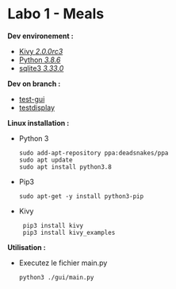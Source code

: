 # **Labo 1** - Meals 

**Dev environement :**

- [Kivy *2.0.0rc3*](https://kivy.org/#home) 
- [Python *3.8.6*](https://www.python.org/) 
- [sqlite3 *3.33.0*](https://www.sqlite.org/index.html)

**Dev on branch :**

- [test-gui](https://github.com/badouuuuuu/labo1/tree/test-gui)
- [testdisplay](https://github.com/badouuuuuu/labo1/tree/testdisplay)

**Linux installation :**

 - Python 3
 
  	   sudo add-apt-repository ppa:deadsnakes/ppa
  	   sudo apt update
	   sudo apt install python3.8

 - Pip3
 
  	   sudo apt-get -y install python3-pip
- Kivy
 
  	   pip3 install kivy
  	   pip3 install kivy_examples

**Utilisation :** 

 - Executez le fichier main.py
 
  	   python3 ./gui/main.py
